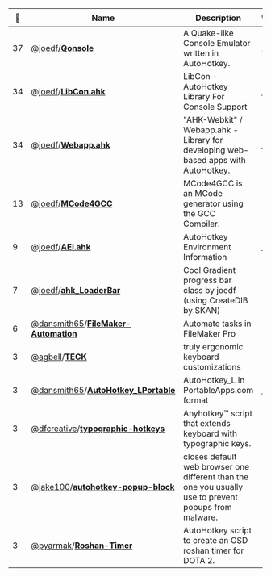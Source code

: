 |:star2: | Name | Description | 🌍|
|---|---|---|---|
|37|[@joedf](https://github.com/joedf)/[**Qonsole**](https://github.com/joedf/Qonsole)|A Quake-like Console Emulator written in AutoHotkey.|[:arrow_upper_right:](http://qonsole-ahk.sourceforge.net/)|
|34|[@joedf](https://github.com/joedf)/[**LibCon.ahk**](https://github.com/joedf/LibCon.ahk)|LibCon - AutoHotkey Library For Console Support|[:arrow_upper_right:](http://joedf.github.io/libcon/)|
|34|[@joedf](https://github.com/joedf)/[**Webapp.ahk**](https://github.com/joedf/Webapp.ahk)|"AHK-Webkit" / Webapp.ahk - Library for developing web-based apps with AutoHotkey.|[:arrow_upper_right:](https://autohotkey.com/boards/viewtopic.php?f=6&t=21516)|
|13|[@joedf](https://github.com/joedf)/[**MCode4GCC**](https://github.com/joedf/MCode4GCC)|MCode4GCC is an MCode generator using the GCC Compiler.||
|9|[@joedf](https://github.com/joedf)/[**AEI.ahk**](https://github.com/joedf/AEI.ahk)|AutoHotkey Environment Information|[:arrow_upper_right:](http://ahkscript.org/boards/viewtopic.php?f=6&t=5825)|
|7|[@joedf](https://github.com/joedf)/[**ahk_LoaderBar**](https://github.com/joedf/ahk_LoaderBar)|Cool Gradient progress bar class by joedf (using CreateDIB by SKAN)||
|6|[@dansmith65](https://github.com/dansmith65)/[**FileMaker-Automation**](https://github.com/dansmith65/FileMaker-Automation)|Automate tasks in FileMaker Pro||
|3|[@agbell](https://github.com/agbell)/[**TECK**](https://github.com/agbell/TECK)|truly ergonomic keyboard customizations||
|3|[@dansmith65](https://github.com/dansmith65)/[**AutoHotkey_LPortable**](https://github.com/dansmith65/AutoHotkey_LPortable)|AutoHotkey_L in PortableApps.com format|[:arrow_upper_right:](http://portableapps.com/node/32170)|
|3|[@dfcreative](https://github.com/dfcreative)/[**typographic-hotkeys**](https://github.com/dfcreative/typographic-hotkeys)|Anyhotkey™ script that extends keyboard with typographic keys.||
|3|[@jake100](https://github.com/jake100)/[**autohotkey-popup-block**](https://github.com/jake100/autohotkey-popup-block)|closes default web browser one different than the one you usually use to prevent popups from malware.||
|3|[@pyarmak](https://github.com/pyarmak)/[**Roshan-Timer**](https://github.com/pyarmak/Roshan-Timer)|AutoHotkey script to create an OSD roshan timer for DOTA 2.||

